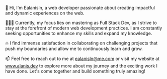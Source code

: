 👋 Hi, I'm Ealanisln, a web developer passionate about creating impactful and dynamic experiences on the web.

👨🏽‍💻 Currently, my focus lies on mastering as Full Stack Dev, as I strive to stay at the forefront of modern web development practices. I am constantly seeking opportunities to enhance my skills and expand my knowledge.

🔥 I find immense satisfaction in collaborating on challenging projects that push my boundaries and allow me to continuously learn and grow.

📫 Feel free to reach out to me at ealanisln@me.com or visit my website at www.alanis.dev to explore more about my journey and the exciting work I have done. Let's come together and build something truly amazing!
